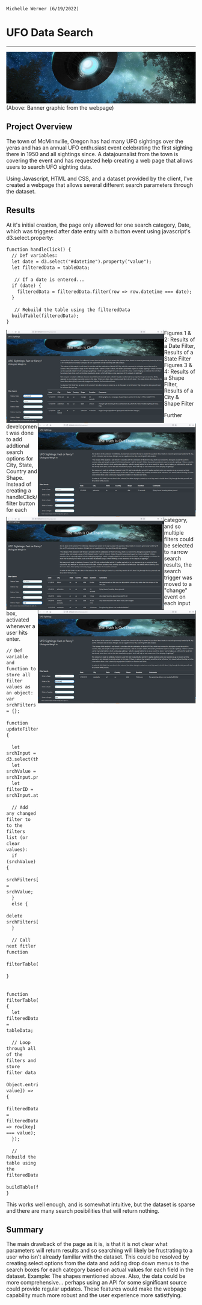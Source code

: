 
                                                                                           Michelle Werner (6/19/2022)
# UFO Data Search
---

<!--![alt](resources/___.png)-->
<img src="https://github.com/miwermi/ufos/blob/main/static/images/banner.png" alt ="graphic: UFOs">
(Above: Banner graphic from the webpage)

## Project Overview

The town of McMinnville, Oregon has had many UFO sightings over the yeras and has an annual UFO enthusiast event celebrating the first sighting there in 1950 and all sightings since.  A datajournalist from the town is covering the event and has requested help creating a web page that allows users to search UFO sighting data.

Using Javascript, HTML and CSS, and a dataset provided by the client, I've created a webpage that allows several different search parameters through the dataset.

## Results


At it's initial creation, the page only allowed for one search category, Date, which was triggered after date entry with a button event using javascript's d3.select.property: 

    function handleClick() {
      // Def variables:
      let date = d3.select("#datetime").property("value");
      let filteredData = tableData;

       // If a date is entered...
      if (date) {
        filteredData = filteredData.filter(row => row.datetime === date);
      }

       // Rebuild the table using the filteredData
      buildTable(filteredData);
    }
  

<img src="https://github.com/miwermi/ufos/blob/main/static/images/datefilter.png" align="left" width="420" height="248" alt ="screenshot: Date Filter">  
<img src="https://github.com/miwermi/ufos/blob/main/static/images/statefilter.png" align="right" width="420" height="248" alt ="screenshot: State Filter">
Figures 1 & 2: Results of a Date Filter,  Results of a State Filter

<img src="https://github.com/miwermi/ufos/blob/main/static/images/shapefilter.png" align="left" width="420" height="248" alt ="screenshot: Shape Filter">
<img src="https://github.com/miwermi/ufos/blob/main/static/images/city+shapefilter.png" align="right" width="420" height="248" alt ="screenshot: City & Shape">
Figures 3 & 4: Results of a Shape Filter, Results of a City & Shape Filter


Further development was done to add addtional search options for City, State, Country and Shape. Instead of creating a handleClick/filter button for each category,  and so multiple filters could be selected to narrow search results, the search trigger was moved to a "change" event on each input box, activated whenever a user hits enter.  

    // Def variable and function to store all filter values as an object:
    var srchFilters = {};

    function updateFilters() {

      let srchInput = d3.select(this);
      let srchValue = srchInput.property("value");
      let filterID = srchInput.attr("id");

      // Add any changed filter to to the filters list (or clear values):
      if (srchValue) {
          srchFilters[filterID] = srchValue;
      }
      else {
          delete srchFilters[filterID];
      }

      // Call next fitler function
      filterTable();

    }
  

    function filterTable() {
      let filteredData = tableData;

      // Loop through all of the filters and store filter data
      Object.entries(srchFilters).forEach(([key, value]) => {
          filteredData = filteredData.filter(row => row[key] === value);
      });  

      // Rebuild the table using the filteredData
      buildTable(filteredData);
    }

This works well enough, and is somewhat intuitive, but the dataset is sparse and there are many search posibilities that will return nothing.  






## Summary

The main drawback of the page as it is, is that it is not clear what parameters will return results and so searching will likely be frustrating to a user who isn't already familiar with the dataset.  This could be resolved by creating select options from the data and adding drop down menus to the search boxes for each category based on actual values for each field in the dataset.  Example: The shapes mentioned above.  Also, the data could be more comprehensive... perhaps using an API for some significant source could provide regular updates. These features would make the webpage capability much more robust and the user experience more satistfying.
